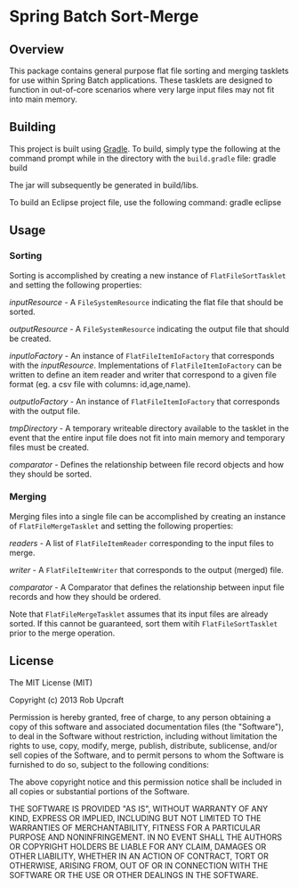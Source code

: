 Spring Batch Sort-Merge
=======================

Overview
--------
This package contains general purpose flat file sorting and merging
tasklets for use within Spring Batch applications.  These tasklets
are designed to function in out-of-core scenarios where very large
input files may not fit into main memory.

Building
--------
This project is built using <a href="http://www.gradle.org">Gradle</a>.
To build, simply type the following at the command prompt while in
the directory with the `build.gradle` file:
	gradle build

The jar will subsequently be generated in build/libs.

To build an Eclipse project file, use the following command:
	gradle eclipse

Usage
-----

### Sorting ###
Sorting is accomplished by creating a new instance of `FlatFileSortTasklet`
and setting the following properties:

*inputResource* - A `FileSystemResource` indicating the flat file that
should be sorted.

*outputResource* - A `FileSystemResource` indicating the output file that
should be created.

*inputIoFactory* - An instance of `FlatFileItemIoFactory` that corresponds
with the *inputResource*.  Implementations of `FlatFileItemIoFactory` can
be written to define an item reader and writer that correspond to a given
file format (eg. a csv file with columns: id,age,name).

*outputIoFactory* - An instance of `FlatFileItemIoFactory` that corresponds
with the output file.

*tmpDirectory* - A temporary writeable directory available to the tasklet in
the event that the entire input file does not fit into main memory and
temporary files must be created.

*comparator* - Defines the relationship between file record objects and how they should be sorted.

### Merging ###
Merging files into a single file can be accomplished by creating an instance
of `FlatFileMergeTasklet` and setting the following properties:

*readers* - A list of `FlatFileItemReader` corresponding to the input files
to merge.

*writer* - A `FlatFileItemWriter` that corresponds to the output (merged)
file.

*comparator* - A Comparator that defines the relationship between input
file records and how they should be ordered.

Note that `FlatFileMergeTasklet` assumes that its input files are already
sorted.  If this cannot be guaranteed, sort them witih `FlatFileSortTasklet`
prior to the merge operation.

License
-------
The MIT License (MIT)

Copyright (c) 2013 Rob Upcraft

Permission is hereby granted, free of charge, to any person obtaining a copy
of this software and associated documentation files (the "Software"), to deal
in the Software without restriction, including without limitation the rights
to use, copy, modify, merge, publish, distribute, sublicense, and/or sell
copies of the Software, and to permit persons to whom the Software is
furnished to do so, subject to the following conditions:

The above copyright notice and this permission notice shall be included in
all copies or substantial portions of the Software.

THE SOFTWARE IS PROVIDED "AS IS", WITHOUT WARRANTY OF ANY KIND, EXPRESS OR
IMPLIED, INCLUDING BUT NOT LIMITED TO THE WARRANTIES OF MERCHANTABILITY,
FITNESS FOR A PARTICULAR PURPOSE AND NONINFRINGEMENT. IN NO EVENT SHALL THE
AUTHORS OR COPYRIGHT HOLDERS BE LIABLE FOR ANY CLAIM, DAMAGES OR OTHER
LIABILITY, WHETHER IN AN ACTION OF CONTRACT, TORT OR OTHERWISE, ARISING FROM,
OUT OF OR IN CONNECTION WITH THE SOFTWARE OR THE USE OR OTHER DEALINGS IN
THE SOFTWARE.
